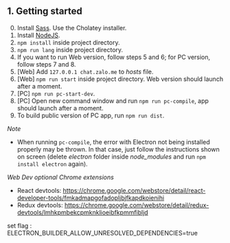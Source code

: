 ## 1. Getting started

0. Install [Sass](https://sass-lang.com/install). Use the Cholatey installer.
1. Install [NodeJS](https://nodejs.org/en/download/).
2. ```npm install``` inside project directory.
3. ```npm run lang``` inside project directory.
4. If you want to run Web version, follow steps 5 and 6; for PC version, follow steps 7 and 8.
5. [Web] Add ```127.0.0.1 chat.zalo.me``` to *hosts* file.
6. [Web] ```npm run start``` inside project directory. Web version should launch after a moment.
7. [PC] ```npm run pc-start-dev```.
8. [PC] Open new command window and run ```npm run pc-compile```, app should launch after a moment.
9. To build public version of PC app, run ```npm run dist```.

*Note*

* When running ```pc-compile```, the error with Electron not being installed properly may be thrown. In that case, just follow the instructions shown on screen (delete *electron* folder inside *node_modules* and run ```npm install electron``` again).

*Web Dev optional Chrome extensions*
 
* React devtools: https://chrome.google.com/webstore/detail/react-developer-tools/fmkadmapgofadopljbjfkapdkoienihi
* Redux devtools: https://chrome.google.com/webstore/detail/redux-devtools/lmhkpmbekcpmknklioeibfkpmmfibljd

set flag : ELECTRON_BUILDER_ALLOW_UNRESOLVED_DEPENDENCIES=true